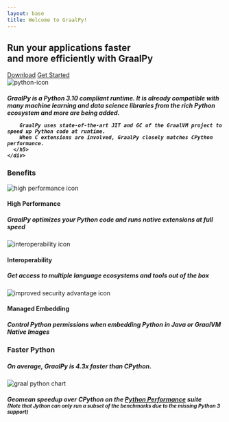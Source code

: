 ```yaml
---
layout: base
title: Welcome to GraalPy!
---
```


<section>
  <div>
    <div class="hi">
      <div class="container">
        <div class="hi__row">
          <div class="hi__body">
            <h1 class="hi__title">Run your applications faster 
              <br>and more efficiently with GraalPy</h1>
            <div class="hi__buttons">
              <a href='{{ "/downloads/" | relative_url }}' class="btn btn-primary">Download</a>
              <a href='{{ "/docs/getting-started/" | relative_url }}' class="btn btn-primary">Get Started</a>
            </div>
          </div>
          <div class="hi__image">
            <img src='{{ "/resources/img/home/python-logo.svg" | relative_url }}' alt="python-icon">
          </div>
        </div>
      </div>
    </div>
  </div>
</section>

<section class="home__overview">
  <div class="container">
    <div class="home__overview-text">
      <h5>
        GraalPy is a Python 3.10 compliant runtime.
        It is already compatible with many machine learning and data science libraries from the rich Python ecosystem and more are being added.

        GraalPy uses state-of-the-art JIT and GC of the GraalVM project to speed up Python code at runtime.
        When C extensions are involved, GraalPy closely matches CPython performance.
      </h5>
    </div>
  </div>
</section>

<!-- Benefits -->
<section class="content-section">
  <div class="pybenefits">
    <div class="container">
      <h3 class="pybenefits__maintitle">Benefits</h3>
      <div class="pybenefits__row">
        <div class="pybenefits__card">
          <div class="pybenefits__icon">
            <img src='{{ "/resources/img/home/high-peformance-icon.svg" | relative_url }}' alt="high performance icon">
          </div>
          <div class="pybenefits__title">
            <h4>High Performance</h4>
          </div>
          <div class="pybenefits__text">
            <h5>GraalPy optimizes your Python code and runs native extensions at full speed
            </h5>
          </div>
        </div>
        <div class="pybenefits__card">
          <div class="pybenefits__icon">
            <img src='{{ "/resources/img/home/interoperability-icon.svg" | relative_url }}' alt="interoperability icon">
          </div>
          <div class="pybenefits__title">
            <h4>Interoperability</h4>
          </div>
          <div class="pybenefits__text">
            <h5>Get access to multiple language ecosystems and tools out of the box
            </h5>
          </div>
        </div>
        <div class="pybenefits__card">
          <div class="pybenefits__icon">
            <img src='{{ "/resources/img/home/managed-exec-icon.svg" | relative_url }}'
              alt="improved security advantage icon">
          </div>
          <div class="pybenefits__title">
            <h4>Managed Embedding</h4>
          </div>
          <div class="pybenefits__text">
            <h5>Control Python permissions when embedding Python in Java or GraalVM Native Images
            </h5>
          </div>
        </div>
      </div>
    </div>
  </div>
</section>

<!-- Benchmarks -->
<section class="content-section">
  <div class="wrapper">
    <div class="pyperform">
      <div class="container">
        <h3 class="pypage__title">Faster Python</h3>
        <div class="pyperform__text">
          <h5>On average, GraalPy is 4.3x faster than CPython.</h5>
        </div>
        <div>
          <img src='{{ "/resources/img/home/graalpy-chart.svg" | relative_url }}' alt="graal python chart">
        </div>
        <div class="pyperform__text pyperform__text-bot">
          <h5>Geomean speedup over CPython on
            the <a href="https://pyperformance.readthedocs.io/" target="_blank">Python Performance</a>
            suite<br><small>(Note that
              Jython can only run a subset of the benchmarks due to the missing
              Python 3 support)</small></h5>
        </div>
      </div>
    </div>
  </div>
</section>
